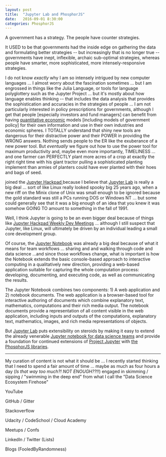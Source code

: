 ```yaml
---
layout: post
title:  "Jupyter Lab and PhosphorJS"
date:   2016-09-01 8:30:00
categories: PhosphorJS
---
```

A government has a strategy. The people have counter strategies.

It USED to be that governments had the inside edge on gathering the data and formulating better strategies -- but increasingly that is no longer true -- governments have inept, inflexible, archaic sub-optimal strategies, whereas people have smarter, more sophisticated, more intensely-responsive strategies.

I do not know *exactly* why I am so intensely intrigued by new computer languages ... I almost worry about the fascination sometimes ... but I am engrossed in things like the Julia Language, or tools for language polyglottery such as the Jupyter Project ... but it's mostly about how language enables thinking -- that includes the data analysis that provides the sophistication and accuracies in the strategies of people ... I am not particularly interested in policy prescriptions for governments, although I get that people [especially investors and fund managers] can benefit from having [quantitative economic](http://quantecon.org/notebooks.html) models [including models of government policy] for their own information and use in their own industries and economic spheres.  I TOTALLY understand that shiny new tools are dangerous for their distractive power and their POWER in providing the WRONG answers. Nothing sends people to the ER like the exuberance of a new power tool. But *eventually* we figure out how to use the power tool for maximum productivity and, maybe even more importantly, TIMELINESS ... and one farmer can PERFECTLY plant more acres of a crop at exactly the right right time with his giant tractor pulling a sophisticated planting implement than armies of planters could have ever planted with their hoes and bags of seed.

joined the [Jupyter Hackpad ](https://jupyter.hackpad.com/) because I believe that [Jupyter Lab](http://jupyterlab-tutorial.readthedocs.io/en/latest/index.html) is really a big deal ... sort of like Linux really looked spooky big 25 years ago, when a new riff on the Minix clone of Unix was small enough to be ignored because the gold standard was still a PCs running DOS or Windows NT ... but some could generally see that it was a big enough of an idea that you knew it was somehow GOING TO amount to something in the fall of 1991.  

Well, I think Jupyter is going to be an even bigger deal because of things like [Jupyter Hackpad Weekly Dev Meetings](https://jupyter.hackpad.com/collection/zCqMrBELzrv) ... although I still suspect that Jupyter, like Linux, will ultimately be driven by an individual leading a small core development group.

Of course, the [Jupyter Notebook](https://jupyter-notebook.readthedocs.io/en/latest/) was already a big deal because of what it means for team workflows ... sharing and and walking through code and data science ...and since those workflows change, what is important is how the Notebook extends the basic console-based approach to interactive computing in a qualitatively new direction, providing a web-based application suitable for capturing the whole computation process: developing, documenting, and executing code, as well as communicating the results.

The Jupyter Notebook combines two components: 1) A web application and 2) notebook documents.  The web application is a browser-based tool for interactive authoring of documents which combine explanatory text, mathematics, computations and their rich media output.  The notebook documents provide a representation of all content visible in the web application, including inputs and outputs of the computations, explanatory text, mathematics, images, and rich media representations of objects.  

But [Jupyter Lab](https://blog.jupyter.org/2016/07/14/jupyter-lab-alpha/) puts extensibility on steroids by making it easy to extend the already venerable [Jupyter notebook for data science teams](https://www.safaribooksonline.com/library/view/jupyter-notebook-for/9781771375030/) and provide a foundation for continued extensions of [Project Jupyter](http://jupyter.org/about.html) with [the PhosphorJS libraries](http://phosphorjs.github.io/about.html).  

____________

My curation of content is not what it should be ... I recently started thinking that I need to spend a fair amount of time ... maybe as much as four hours a day (*Is that way too much?!  NOT ENOUGH??!!*) engaged in skimming / sipping / "swimming in the deep end" from what I call the "Data Science Ecosystem Firehose"

YouTube

GitHub / Gitter

Stackoverflow

Udacity / CodeSchool / Cloud Academy

Meetups / Confs

LinkedIn / Twitter (Lists)

Blogs (FooledByRandomness)
